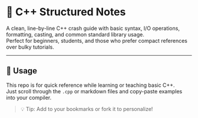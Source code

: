 # 📘 C++ Structured Notes

A clean, line-by-line C++ crash guide with basic syntax, I/O operations, formatting, casting, and common standard library usage.  
Perfect for beginners, students, and those who prefer compact references over bulky tutorials.

---

## 🧠 Usage

This repo is for quick reference while learning or teaching basic C++.  
Just scroll through the `.cpp` or markdown files and copy-paste examples into your compiler.

> 💡 Tip: Add to your bookmarks or fork it to personalize!

